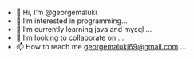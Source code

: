 - 👋 Hi, I’m @georgemaluki
- 👀 I’m interested in programming...
- 🌱 I’m currently learning java and mysql ...
- 💞️ I’m looking to collaborate on ...
- 📫 How to reach me georgemaluki69@gmail.com ...

<!---
georgemaluki/georgemaluki is a ✨ special ✨ repository because its `README.md` (this file) appears on your GitHub profile.
You can click the Preview link to take a look at your changes.
--->
